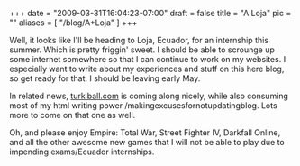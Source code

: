 
+++
date = "2009-03-31T16:04:23-07:00"
draft = false
title = "A Loja"
pic = ""
aliases = [
  "/blog/A+Loja"
]
+++

<p>
    Well, it looks like I'll be heading to Loja, Ecuador, for an internship this summer.  Which is pretty friggin' sweet.
    I should be able to scrounge up some internet somewhere so that I can continue to work on my websites.  I especially
    want to write about my experiences and stuff on this here blog, so get ready for that.  I should be leaving early
    May.
    </p>
    <p>
    In related news,
    <a href = "http://www.turkiball.com">turkiball.com</a>
    is coming along nicely, while also consuming most of my html writing power /makingexcusesfornotupdatingblog.  Lots
    more to come on that one as well.
    </p>
    <p>
    Oh, and please enjoy Empire: Total War, Street Fighter IV, Darkfall Online, and all the other awesome new games that I
    will not be able to play due to impending exams/Ecuador internships.    
    </p>